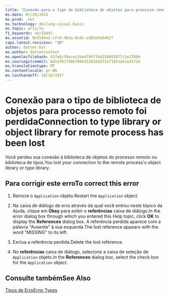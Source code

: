 ```yaml
---
title: "Conexão para o tipo de biblioteca de objetos para processo remoto foi perdida"
ms.date: 07/20/2015
ms.prod: .net
ms.technology: devlang-visual-basic
ms.topic: article
f1_keywords: vbrID442
ms.assetid: 9e3544e2-cfc9-463a-8c0c-ed82e5e6462f
caps.latest.revision: "10"
author: dotnet-bot
ms.author: dotnetcontent
ms.openlocfilehash: 41fe6cf0ecec2de4745ffdd156891077c1e2788b
ms.sourcegitcommit: bd1ef61f4bb794b25383d3d72e71041a5ced172e
ms.translationtype: MT
ms.contentlocale: pt-BR
ms.lasthandoff: 10/18/2017
---
```

# <a name="connection-to-type-library-or-object-library-for-remote-process-has-been-lost"></a><span data-ttu-id="f0656-102">Conexão para o tipo de biblioteca de objetos para processo remoto foi perdida</span><span class="sxs-lookup"><span data-stu-id="f0656-102">Connection to type library or object library for remote process has been lost</span></span>
<span data-ttu-id="f0656-103">Você perdeu sua conexão à biblioteca de objetos do processo remoto ou biblioteca de tipos.</span><span class="sxs-lookup"><span data-stu-id="f0656-103">You lost your connection to the remote process's object library or type library.</span></span>  
  
## <a name="to-correct-this-error"></a><span data-ttu-id="f0656-104">Para corrigir este erro</span><span class="sxs-lookup"><span data-stu-id="f0656-104">To correct this error</span></span>  
  
1.  <span data-ttu-id="f0656-105">Reinicie o `Application` objeto.</span><span class="sxs-lookup"><span data-stu-id="f0656-105">Restart the `Application` object.</span></span>  
  
2.  <span data-ttu-id="f0656-106">Na caixa de diálogo de erro através da qual você entrou neste tópico da Ajuda, clique em **Okey** para exibir o **referências** caixa de diálogo.</span><span class="sxs-lookup"><span data-stu-id="f0656-106">In the error dialog box through which you entered this Help topic, click **OK** to display the **References** dialog box.</span></span> <span data-ttu-id="f0656-107">A referência perdida aparece com a palavra "Ausente" à sua esquerda.</span><span class="sxs-lookup"><span data-stu-id="f0656-107">The lost reference appears with the word "MISSING" to its left.</span></span>  
  
3.  <span data-ttu-id="f0656-108">Exclua a referência perdida.</span><span class="sxs-lookup"><span data-stu-id="f0656-108">Delete the lost reference.</span></span>  
  
4.  <span data-ttu-id="f0656-109">No **referências** caixa de diálogo, selecione a caixa de seleção de `Application` objeto.</span><span class="sxs-lookup"><span data-stu-id="f0656-109">In the **References** dialog box, select the check box for the `Application` object.</span></span>  
  
## <a name="see-also"></a><span data-ttu-id="f0656-110">Consulte também</span><span class="sxs-lookup"><span data-stu-id="f0656-110">See Also</span></span>  
 [<span data-ttu-id="f0656-111">Tipos de Erro</span><span class="sxs-lookup"><span data-stu-id="f0656-111">Error Types</span></span>](../../visual-basic/programming-guide/language-features/error-types.md)
